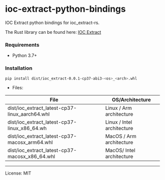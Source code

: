 # ioc-extract-python-bindings
IOC Extract python bindings for ioc_extract-rs.  

The Rust library can be found here: [IOC Extract](https://github.com/marirs/ioc_extract-rs)

### Requirements

- Python 3.7+

### Installation

```bash
pip install dist/ioc_extract-0.0.1-cp37-abi3-<os>_<arch>.whl
```

- Files:

| File                                                       | OS/Architecture            |
|------------------------------------------------------------|----------------------------|
| dist/ioc_extract_latest-cp37-linux_aarch64.whl        | Linux / Arm architecture   |
| dist/ioc_extract_latest-cp37-linux_x86_64.wh | Linux / Intel architecture |
| dist/ioc_extract_latest-cp37-macosx_arm64.whl     | MacOS / Arm architecture   |
| dist/ioc_extract_latest-cp37-macosx_x86_64.whl    | MacOS/ Intel architecture  |

---
License: MIT